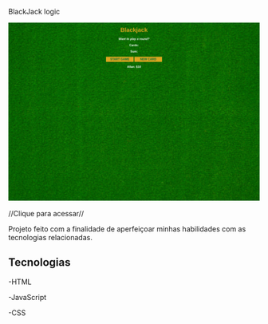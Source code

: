 BlackJack logic

![preview](.github/preview.png)

//Clique para acessar//

Projeto feito com a finalidade de aperfeiçoar minhas habilidades com as tecnologias relacionadas.

## Tecnologias

-HTML

-JavaScript

-CSS